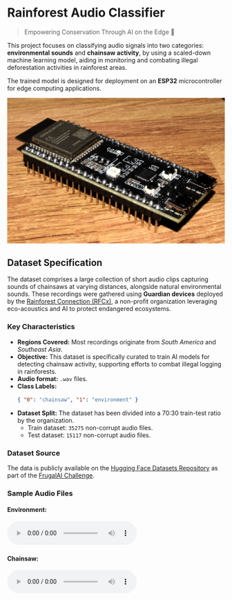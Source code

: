 # Rainforest Audio Classifier

> Empowering Conservation Through AI on the Edge 🌿

This project focuses on classifying audio signals into two categories: **environmental sounds** and **chainsaw activity**, by using a scaled-down machine learning model, aiding in monitoring and combating illegal deforestation activities in rainforest areas.

The trained model is designed for deployment on an **ESP32** microcontroller for edge computing applications.

![esp32](assets/esp32.jpg)

## Dataset Specification

The dataset comprises a large collection of short audio clips capturing sounds of chainsaws at varying distances, alongside natural environmental sounds. These recordings were gathered using **Guardian devices** deployed by the [Rainforest Connection (RFCx)](https://rfcx.org/), a non-profit organization leveraging eco-acoustics and AI to protect endangered ecosystems.

### Key Characteristics

- **Regions Covered:** Most recordings originate from _South America_ and _Southeast Asia_.
- **Objective:** This dataset is specifically curated to train AI models for detecting chainsaw activity, supporting efforts to combat illegal logging in rainforests.
- **Audio format:** `.wav` files.
- **Class Labels:**
  ```json
  { "0": "chainsaw", "1": "environment" }
  ```
- **Dataset Split:** The dataset has been divided into a 70:30 train-test ratio by the organization.
  - Train dataset: `35275` non-corrupt audio files.
  - Test dataset: `15117` non-corrupt audio files.

### Dataset Source

The data is publicly available on the [Hugging Face Datasets Repository](https://huggingface.co/datasets/rfcx/frugalai) as part of the [FrugalAI Challenge](https://frugalaichallenge.org/).

### Sample Audio Files

#### Environment:

<audio controls="controls">
  <source type="audio/mp3" src="assets/env.mp3"></source>
  <p>Your browser does not support the audio element. <a href="assets/env.mp3" target="_blank">View in new tab.</a></p>
</audio>

#### Chainsaw:

<audio controls="controls">
  <source type="audio/mp3" src="assets/chainsaw.mp3"></source>
  <p>Your browser does not support the audio element. <a href="assets/chainsaw.mp3" target="_blank">View in new tab.</a></p>
</audio>
